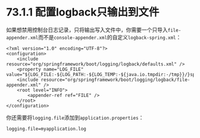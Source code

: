 # 73.1.1 配置logback只输出到文件

如果想禁用控制台日志记录，只将输出写入文件中，你需要一个只导入`file-appender.xml`而不是`console-appender.xml`的自定义`logback-spring.xml`：

```markup
<?xml version="1.0" encoding="UTF-8"?>
<configuration>
    <include resource="org/springframework/boot/logging/logback/defaults.xml" />
    <property name="LOG_FILE" value="${LOG_FILE:-${LOG_PATH:-${LOG_TEMP:-${java.io.tmpdir:-/tmp}}/}spring.log}"/>
    <include resource="org/springframework/boot/logging/logback/file-appender.xml" />
    <root level="INFO">
        <appender-ref ref="FILE" />
    </root>
</configuration>
```

你还需要将`logging.file`添加到`application.properties`：

```text
logging.file=myapplication.log
```

